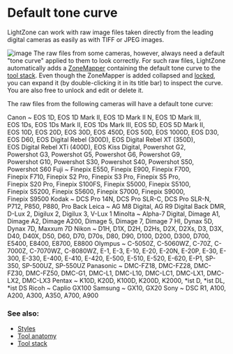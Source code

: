 Default tone curve
==================

LightZone can work with raw image files taken directly from the leading
digital cameras as easily as with TIFF or JPEG images.

![image](images/Default_Tone_Curve-en.png) The raw files from some
cameras, however, always need a default "tone curve" applied to them to
look correctly. For such raw files, LightZone automatically adds a
[ZoneMapper](Tool-ZoneMapper.html) containing the default tone curve to
the [tool stack](Tool_Stack.html). Even though the ZoneMapper is added
collapsed and [locked](Tool_Anatomy-Menu.html), you can expand it (by
double-clicking it in its title bar) to inspect the curve. You are also
free to unlock and edit or delete it.

The raw files from the following cameras will have a default tone curve:

Canon
  ~ EOS&nbsp;1D,
    EOS&nbsp;1D&nbsp;Mark&nbsp;II,
    EOS&nbsp;1D&nbsp;Mark&nbsp;II N,
    EOS&nbsp;1D&nbsp;Mark&nbsp;III,
    EOS&nbsp;1Ds,
    EOS&nbsp;1Ds&nbsp;Mark&nbsp;II,
    EOS&nbsp;1Ds&nbsp;Mark&nbsp;III,
    EOS&nbsp;5D,
    EOS&nbsp;5D&nbsp;Mark&nbsp;II,
    EOS&nbsp;10D,
    EOS&nbsp;20D,
    EOS&nbsp;30D,
    EOS&nbsp;450D,
    EOS&nbsp;50D,
    EOS&nbsp;1000D,
    EOS&nbsp;D30,
    EOS&nbsp;D60,
    EOS&nbsp;Digital&nbsp;Rebel (300D),
    EOS&nbsp;Digital&nbsp;Rebel&nbsp;XT (350D),
    EOS&nbsp;Digital&nbsp;Rebel&nbsp;XTi (400D),
    EOS&nbsp;Kiss Digital,
    Powershot&nbsp;G2,
    Powershot&nbsp;G3,
    Powershot&nbsp;G5,
    Powershot&nbsp;G6,
    Powershot&nbsp;G9,
    Powershot&nbsp;G10,
    Powershot&nbsp;S30,
    Powershot&nbsp;S40,
    Powershot&nbsp;S50,
    Powershot&nbsp;S60
Fuji
  ~ Finepix&nbsp;E550,
    Finepix&nbsp;E900,
    Finepix&nbsp;F700,
    Finepix&nbsp;F710,
    Finepix&nbsp;S2&nbsp;Pro,
    Finepix&nbsp;S3&nbsp;Pro,
    Finepix&nbsp;S5&nbsp;Pro,
    Finepix&nbsp;S20&nbsp;Pro,
    Finepix&nbsp;S100FS,
    Finepix&nbsp;S5000,
    Finepix&nbsp;S5100,
    Finepix&nbsp;S5200,
    Finepix&nbsp;S5600,
    Finepix&nbsp;S7000,
    Finepix&nbsp;S9000,
    Finepix&nbsp;S9500
Kodak
  ~ DCS&nbsp;Pro&nbsp;14N,
    DCS&nbsp;Pro&nbsp;SLR-C,
    DCS&nbsp;Pro&nbsp;SLR-N,
    P712,
    P850,
    P880,
    Pro&nbsp;Back
Leica
  ~ AG&nbsp;M8&nbsp;Digital,
    AG&nbsp;R9&nbsp;Digital&nbsp;Back&nbsp;DMR,
    D-Lux&nbsp;2,
    Digilux&nbsp;2,
    Digilux&nbsp;3,
    V-Lux&nbsp;1
Minolta
  ~ Alpha-7&nbsp;Digital,
    Dimage&nbsp;A1,
    Dimage&nbsp;A2,
    Dimage&nbsp;A200,
    Dimage&nbsp;5,
    Dimage&nbsp;7,
    Dimage&nbsp;7 HI,
    Dynax&nbsp;5D,
    Dynax&nbsp;7D,
    Maxxum&nbsp;7D
Nikon
  ~ D1H,
    D1X,
    D2H,
    D2Hs,
    D2X,
    D2Xs,
    D3,
    D3X,
    D40,
    D40X,
    D50,
    D60,
    D70,
    D70s,
    D80,
    D90,
    D100,
    D200,
    D300,
    D700,
    E5400,
    E8400,
    E8700,
    E8800
Olympus
  ~ C-5050Z,
    C-5060WZ,
    C-70Z,
    C-7000Z,
    C-7070WZ,
    C-8080WZ,
    E-1,
    E-3,
    E-10,
    E-20,
    E-20N,
    E-20P,
    E-30,
    E-300,
    E-330,
    E-400,
    E-410,
    E-420,
    E-500,
    E-510,
    E-520,
    E-620,
    E-P1,
    SP-350,
    SP-500UZ,
    SP-550UZ
Panasonic
  ~ DMC-FZ18,
    DMC-FZ28,
    DMC-FZ30,
    DMC-FZ50,
    DMC-G1,
    DMC-L1,
    DMC-L10,
    DMC-LC1,
    DMC-LX1,
    DMC-LX2,
    DMC-LX3
Pentax
  ~ K10D,
    K20D,
    K100D,
    K200D,
    K2000,
    \*ist D,
    \*ist DL,
    \*ist DS
Ricoh
  ~ Caplio GX100
Samsung
  ~ GX10,
    GX20
Sony
  ~ DSC R1,
    A100,
    A200,
    A300,
    A350,
    A700,
    A900

### See also:

-   [Styles](Styles.html)
-   [Tool anatomy](Tool_Anatomy.html)
-   [Tool stack](Tool_Stack.html)

